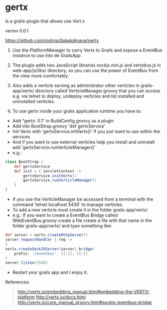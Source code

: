 gertx
=====

Is a grails-plugin that allows use Vert.x

verion 0.0.1

https://github.com/rodrigoSaladoAnaya/gertx

1. Use the PlatformManager to carry Vertx to Grails and expose a EventBus instance to use into de GrailsApp

2. The plugin adds two JavaScript libraries sockjs.min.js and vertxbus.js in web-app/js/libs/ directory, so you can use the power of EventBus from the view more comfortably.

3. Also adds a verticle serving as administrator other verticles in grails-app/vertx/ directory called VerticleManager.groovy that you can access e.g. via telnet to deploy, undeploy verticles and list installed and uninstalled verticles.

4. To use gertx inside your grails application runtime you have to:
  * Add "gertx: 0.1" in BuildConfig.groovy as a plugin
  * Add into BootStrap.groovy 'def gertxService'
  * Init Vertx with 'gertxService.initVertx()' If you just want to use within the services
  * And if you want to use external verticles help you install and uninstall add 'gertxService.runVerticleManager()'
  * e.g.:

```groovy
class BootStrap {
    def gertxService
    def init = { servletContext ->
        gertxService.initVertx()
        gertxService.runVerticleManager()
    }
}
```

  * If you use the VerticleManager be accessed from a terminal with the command 'telnet localhost 5436' to manage verticles.
  * To add a new verticle must create it in the folder grails-app/vertx/
  * e.g.: If you want to create a EventBus Bridge called WebEventBus.groovy create a file create a file with that name in the folder grails-app/vertx/ and type something like:

```groovy
def server = vertx.createHttpServer()
server.requestHandler { req ->
}
vertx.createSockJSServer(server).bridge(
    prefix: '/eventbus', [[:]], [[:]]
)
server.listen(5540)
```

  * Restart your grails app and I enjoy it.

References:
> http://vertx.io/embedding_manual.html#embedding-the-VERTX-platform
> http://vertx.io/docs.html
> http://vertx.io/core_manual_groovy.html#sockjs-eventbus-bridge
